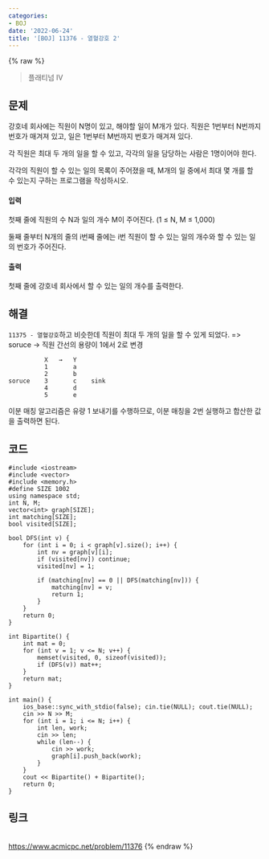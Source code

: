 ```yaml
---
categories:
- BOJ
date: '2022-06-24'
title: '[BOJ] 11376 - 열혈강호 2'
---
```


{% raw %}
> 플래티넘 IV<br>

## 문제
강호네 회사에는 직원이 N명이 있고, 해야할 일이 M개가 있다. 직원은 1번부터 N번까지 번호가 매겨져 있고, 일은 1번부터 M번까지 번호가 매겨져 있다.

각 직원은 최대 두 개의 일을 할 수 있고, 각각의 일을 담당하는 사람은 1명이어야 한다.

각각의 직원이 할 수 있는 일의 목록이 주어졌을 때, M개의 일 중에서 최대 몇 개를 할 수 있는지 구하는 프로그램을 작성하시오.

#### 입력
첫째 줄에 직원의 수 N과 일의 개수 M이 주어진다. (1 ≤ N, M ≤ 1,000)

둘째 줄부터 N개의 줄의 i번째 줄에는 i번 직원이 할 수 있는 일의 개수와 할 수 있는 일의 번호가 주어진다.

#### 출력
첫째 줄에 강호네 회사에서 할 수 있는 일의 개수를 출력한다.

## 해결
`11375 - 열혈강호`하고 비슷한데 직원이 최대 두 개의 일을 할 수 있게 되었다. => soruce → 직원 간선의 용량이 1에서 2로 변경
```
          X   →   Y
          1       a
          2       b
soruce    3       c    sink
          4       d
          5       e
```

이분 매칭 알고리즘은 유량 1 보내기를 수행하므로, 이분 매칭을 2번 실행하고 합산한 값을 출력하면 된다.

## 코드
```
#include <iostream>
#include <vector>
#include <memory.h>
#define SIZE 1002
using namespace std;
int N, M;
vector<int> graph[SIZE];
int matching[SIZE];
bool visited[SIZE];

bool DFS(int v) {
	for (int i = 0; i < graph[v].size(); i++) {
		int nv = graph[v][i];
		if (visited[nv]) continue;
		visited[nv] = 1;

		if (matching[nv] == 0 || DFS(matching[nv])) {
			matching[nv] = v;
			return 1;
		}
	}
	return 0;
}

int Bipartite() {
	int mat = 0;
	for (int v = 1; v <= N; v++) {
		memset(visited, 0, sizeof(visited));
		if (DFS(v)) mat++;
	}
	return mat;
}

int main() {
	ios_base::sync_with_stdio(false); cin.tie(NULL); cout.tie(NULL);
	cin >> N >> M;
	for (int i = 1; i <= N; i++) {
		int len, work;
		cin >> len;
		while (len--) {
			cin >> work;
			graph[i].push_back(work);
		}
	}
	cout << Bipartite() + Bipartite();
	return 0;
}
```

## 링크
<br>https://www.acmicpc.net/problem/11376
{% endraw %}